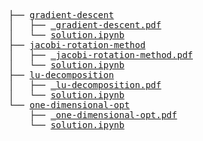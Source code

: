 <pre>
├── <a href="./gradient-descent">gradient-descent</a>
│   ├── <a href="./_gradient-descent.pdf">_gradient-descent.pdf</a>
│   └── <a href="./solution.ipynb">solution.ipynb</a>
├── <a href="./jacobi-rotation-method">jacobi-rotation-method</a>
│   ├── <a href="./_jacobi-rotation-method.pdf">_jacobi-rotation-method.pdf</a>
│   └── <a href="./solution.ipynb">solution.ipynb</a>
├── <a href="./lu-decomposition">lu-decomposition</a>
│   ├── <a href="./_lu-decomposition.pdf">_lu-decomposition.pdf</a>
│   └── <a href="./solution.ipynb">solution.ipynb</a>
└── <a href="./one-dimensional-opt">one-dimensional-opt</a>
    ├── <a href="./_one-dimensional-opt.pdf">_one-dimensional-opt.pdf</a>
    └── <a href="./solution.ipynb">solution.ipynb</a>
</pre>
